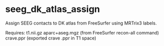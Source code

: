 # seeg_dk_atlas_assign
Assign SEEG contacts to DK atlas from FreeSurfer using MRTrix3 labels. 

Requires:
t1.nii.gz
aparc+aseg.mgz (from FreeSurfer recon-all command)
crave.ppr (exported crave .ppr in T1 space)
